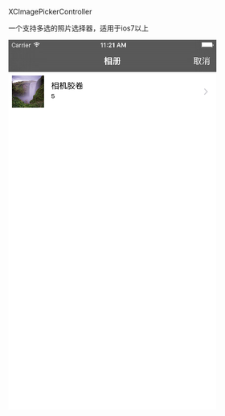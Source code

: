 XCImagePickerController

一个支持多选的照片选择器，适用于ios7以上

![Image text](https://raw.githubusercontent.com/CoderXC/GitPhotoCode/master/XCImagePickerController/Simulator%20Screen%20Shot%202016%E5%B9%B46%E6%9C%8821%E6%97%A5%2011.21.46.png)
